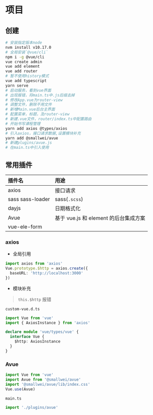 # 项目

## 创建

```bash
# 安装指定版本node
nvm install v10.17.0
# 全局安装`@vue/cli`
npm i -g @vue/cli
vue create admin
vue add element
vue add router
# 暂不使用history模式
vue add typescript
yarn serve
# 启动服务，看到vue界面
# 出现报错，将main.ts中.js后缀去掉
# 修改App.vue为router-view
# 调整文件，删除不用文件
# 新增Main.vue后台主界面
# 配置菜单，标题，及router-view
# 新建.vue文件，router/index.ts中配置路由
# 开始书写课程管理
yarn add axios @types/axios
# 引入axios，接口请求数据,设置模块补充
yarn add @smallwei/avue
# 新建plugins/avue.js
# 在main.ts中引入使用
```

## 常用插件

| 插件名           | 用途                                  |
| :--------------- | :------------------------------------ |
| axios            | 接口请求                              |
| sass sass-loader | sass(`.scss`)                         |
| dayjs            | 日期格式化                            |
| Avue             | 基于 vue.js 和 element 的后台集成方案 |
| vue-ele-form     |                                       |

### axios

- 全局引用

```ts
import axios from 'axios'
Vue.prototype.$http = axios.create({
  baseURL: 'http://localhost:3000'
})
```

- 模块补充

> `this.$http` 报错

`custom-vue.d.ts`

```ts
import Vue from 'vue'
import { AxiosInstance } from 'axios'

declare module 'vue/types/vue' {
  interface Vue {
    $http: AxiosInstance
  }
}
```

### Avue

```js
import Vue from 'vue'
import Avue from '@smallwei/avue'
import '@smallwei/avue/lib/index.css'
Vue.use(Avue)
```

`main.ts`

```js
import './plugins/avue'
```
